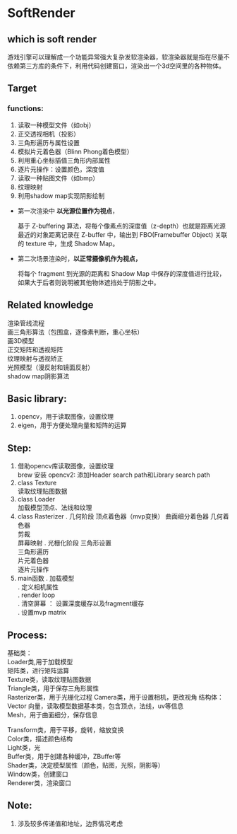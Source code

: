 #  SoftRender

## which is soft render
游戏引擎可以理解成一个功能异常强大复杂发软渲染器，软渲染器就是指在尽量不依赖第三方库的条件下，利用代码创建窗口，渲染出一个3d空间里的各种物体。

## Target
### functions:
1. 读取一种模型文件（如obj）  
2. 正交透视相机（投影）  
3. 三角形遍历与属性设置  
4. 模拟片元着色器（Blinn Phong着色模型）    
5. 利用重心坐标插值三角形内部属性  
6. 逐片元操作：设置颜色，深度值  
7. 读取一种贴图文件（如bmp）  
8. 纹理映射  
9. 利用shadow map实现阴影绘制  
- 第一次渲染中 **以光源位置作为视点**，
    
    基于 Z-buffering 算法，将每个像素点的深度值（z-depth）也就是距离光源最近的对象距离记录在 Z-buffer 中，输出到 FBO(Framebuffer Object) 关联的 texture 中，生成 Shadow Map。
    
- 第二次场景渲染时，**以正常摄像机作为视点，**
    
    将每个 fragment 到光源的距离和 Shadow Map 中保存的深度值进行比较，如果大于后者则说明被其他物体遮挡处于阴影之中。
  
## Related knowledge
渲染管线流程    
画三角形算法（包围盒，逐像素判断，重心坐标）  
画3D模型  
正交矩阵和透视矩阵  
纹理映射与透视矫正  
光照模型（漫反射和镜面反射）  
shadow map阴影算法  


## Basic library:
1. opencv，用于读取图像，设置纹理
2. eigen，用于方便处理向量和矩阵的运算

## Step:
1. 借助opencv库读取图像，设置纹理  
    brew 安装 opencv2: 添加Header search path和Library search path  
2. class Texture  
    读取纹理贴图数据  
3. class Loader  
    加载模型顶点、法线和纹理
4. class Rasterizer
    . 几何阶段
        顶点着色器（mvp变换）
        曲面细分着色器
        几何着色器  
        剪裁  
        屏幕映射
    . 光栅化阶段
        三角形设置  
        三角形遍历  
        片元着色器  
        逐片元操作  
5. main函数
    . 加载模型  
    . 定义相机属性  
    . render loop  
        . 清空屏幕 ： 设置深度缓存以及fragment缓存  
        . 设置mvp matrix  

  
## Process:
基础类：  
Loader类,用于加载模型    
矩阵类，进行矩阵运算  
Texture类，读取纹理贴图数据  
Triangle类，用于保存三角形属性   
Rasterizer类，用于光栅化过程
Camera类，用于设置相机，更改视角
结构体：  
Vector 向量，读取模型数据基本类，包含顶点，法线，uv等信息  
Mesh，用于曲面细分，保存信息  

Transform类，用于平移，旋转，缩放变换      
Color类，描述颜色结构  
Light类，光  
Buffer类，用于创建各种缓冲，ZBuffer等  
Shader类，决定模型属性（颜色，贴图，光照，阴影等）  
Window类，创建窗口  
Renderer类，渲染窗口  
    

## Note:
1. 涉及较多传递值和地址，边界情况考虑  
